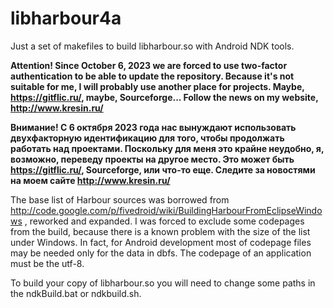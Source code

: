 # libharbour4a
Just a set of makefiles to build libharbour.so with Android NDK tools.

<b> Attention! Since October 6, 2023 we are forced to use two-factor authentication to be able to
   update the repository. Because it's not suitable for me, I will probably use another place for projects.
   Maybe, https://gitflic.ru/, maybe, Sourceforge... Follow the news on my website, http://www.kresin.ru/

   Внимание! С 6 октября 2023 года нас вынуждают использовать двухфакторную идентификацию для того, чтобы 
   продолжать работать над проектами. Поскольку для меня это крайне неудобно, я, возможно, переведу проекты
   на другое место. Это может быть https://gitflic.ru/, Sourceforge, или что-то еще. Следите за новостями
   на моем сайте http://www.kresin.ru/ </b>

The base list of Harbour sources was borrowed from http://code.google.com/p/fivedroid/wiki/BuildingHarbourFromEclipseWindows
, reworked and expanded. I was forced to exclude some 
codepages from the build, because there is a known problem with the size of the list under Windows.
In fact, for Android development most of codepage files may be needed only for the data in dbfs.
The codepage of an application must be the utf-8.

To build your copy of libharbour.so you will need to change some paths in the ndkBuild.bat or ndkbuild.sh.
